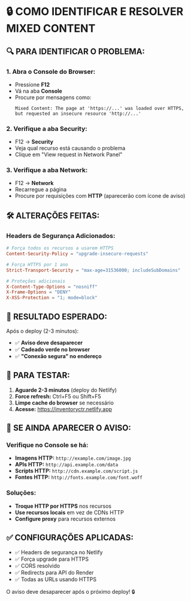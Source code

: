 # 🔒 COMO IDENTIFICAR E RESOLVER MIXED CONTENT

## 🔍 **PARA IDENTIFICAR O PROBLEMA:**

### 1. **Abra o Console do Browser:**
- Pressione **F12**
- Vá na aba **Console**
- Procure por mensagens como:
  ```
  Mixed Content: The page at 'https://...' was loaded over HTTPS, 
  but requested an insecure resource 'http://...'
  ```

### 2. **Verifique a aba Security:**
- F12 → **Security**
- Veja qual recurso está causando o problema
- Clique em "View request in Network Panel"

### 3. **Verifique a aba Network:**
- F12 → **Network**
- Recarregue a página
- Procure por requisições com **HTTP** (aparecerão com ícone de aviso)

## 🛠️ **ALTERAÇÕES FEITAS:**

### Headers de Segurança Adicionados:
```toml
# Força todos os recursos a usarem HTTPS
Content-Security-Policy = "upgrade-insecure-requests"

# Força HTTPS por 1 ano
Strict-Transport-Security = "max-age=31536000; includeSubDomains"

# Proteções adicionais
X-Content-Type-Options = "nosniff"
X-Frame-Options = "DENY"
X-XSS-Protection = "1; mode=block"
```

## 🎯 **RESULTADO ESPERADO:**

Após o deploy (2-3 minutos):
- ✅ **Aviso deve desaparecer**
- ✅ **Cadeado verde no browser**
- ✅ **"Conexão segura" no endereço**

## 📱 **PARA TESTAR:**

1. **Aguarde 2-3 minutos** (deploy do Netlify)
2. **Force refresh:** Ctrl+F5 ou Shift+F5
3. **Limpe cache do browser** se necessário
4. **Acesse:** https://inventoryctr.netlify.app

## 🔧 **SE AINDA APARECER O AVISO:**

### Verifique no Console se há:
- **Imagens HTTP:** `http://example.com/image.jpg`
- **APIs HTTP:** `http://api.example.com/data`
- **Scripts HTTP:** `http://cdn.example.com/script.js`
- **Fontes HTTP:** `http://fonts.example.com/font.woff`

### Soluções:
- **Troque HTTP por HTTPS** nos recursos
- **Use recursos locais** em vez de CDNs HTTP
- **Configure proxy** para recursos externos

## ✅ **CONFIGURAÇÕES APLICADAS:**

- ✅ Headers de segurança no Netlify
- ✅ Força upgrade para HTTPS
- ✅ CORS resolvido
- ✅ Redirects para API do Render
- ✅ Todas as URLs usando HTTPS

O aviso deve desaparecer após o próximo deploy! 🔒
